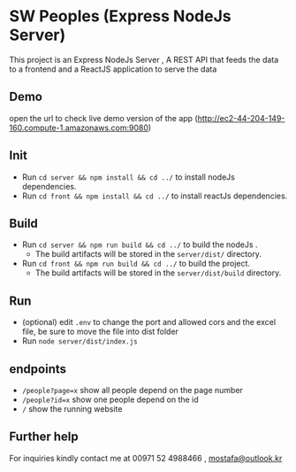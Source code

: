 # SW Peoples (Express NodeJs Server)

This project is an Express NodeJs Server ,
A REST API that feeds the data to a frontend
and a ReactJS application to serve the data

## Demo

open the url to check live demo version of the app (http://ec2-44-204-149-160.compute-1.amazonaws.com:9080)

## Init

- Run `cd server && npm install && cd ../` to install nodeJs dependencies.
- Run `cd front && npm install && cd ../` to install reactJs dependencies.

## Build

- Run `cd server && npm run build && cd ../` to build the nodeJs .
  - The build artifacts will be stored in the `server/dist/` directory.
- Run `cd front && npm run build && cd ../` to build the project.
  - The build artifacts will be stored in the `server/dist/build` directory.

## Run

- (optional) edit `.env` to change the port and allowed cors and the excel file, be sure to move the file into dist folder
- Run `node server/dist/index.js`

## endpoints

- `/people?page=x` show all people depend on the page number
- `/people?id=x` show one people depend on the id
- `/` show the running website

## Further help

For inquiries kindly contact me at 00971 52 4988466 , mostafa@outlook.kr
